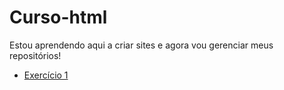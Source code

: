 # Curso-html
 
Estou aprendendo aqui a criar sites e agora vou gerenciar meus repositórios!

- [Exercício 1](/exercicios/ex001/index.html)